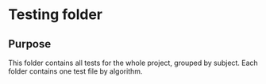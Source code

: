 # Testing folder

## Purpose

This folder contains all tests for the whole project, grouped by subject.
Each folder contains one test file by algorithm.